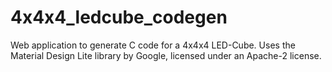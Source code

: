# 4x4x4_ledcube_codegen
Web application to generate C code for a 4x4x4 LED-Cube. Uses the Material Design Lite library by Google, licensed under an Apache-2 license.
